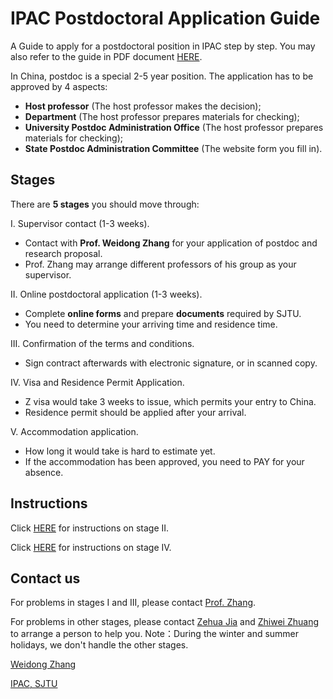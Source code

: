 # IPAC Postdoctoral Application Guide

A Guide to apply for a postdoctoral position in IPAC step by step. You may also refer to the guide in PDF document [HERE](Export/IPAC_Postdoc_Application_Guide_20180929.pdf).

In China, postdoc is a special 2-5 year position. The application has to be approved by 4 aspects:

- **Host professor** (The host professor makes the decision);
- **Department** (The host professor prepares materials for checking);
- **University Postdoc Administration Office** (The host professor prepares materials for checking);
- **State Postdoc Administration Committee** (The website form you fill in).

## Stages

There are **5 stages** you should move through:

I. Supervisor contact (1-3 weeks).

- Contact with **Prof. Weidong Zhang** for your application of postdoc and research proposal.
- Prof. Zhang may arrange different professors of his group as your supervisor.

II. Online postdoctoral application (1-3 weeks).

- Complete **online forms** and prepare **documents** required by SJTU.
- You need to determine your arriving time and residence time.

III. Confirmation of the terms and conditions.

- Sign contract afterwards with electronic signature, or in scanned copy.

IV. Visa and Residence Permit Application.

- Z visa would take 3 weeks to issue, which permits your entry to China.
- Residence permit should be applied after your arrival.

V. Accommodation application.

- How long it would take is hard to estimate yet.
- If the accommodation has been approved, you need to PAY for your absence.

## Instructions

Click [HERE](Instructions_on_stage_2.md) for instructions on stage II.

Click [HERE](Instructions_on_stage_4.md) for instructions on stage IV.

## Contact us

For problems in stages I and III, please contact [Prof. Zhang](mailto:wdzhang@sjtu.edu.cn).

For problems in other stages, please contact [Zehua Jia](mailto:598053117@qq.com) and [Zhiwei Zhuang](mailto:zzw1993@sjtu.edu.cn) to arrange a person to help you.
Note：During the winter and summer holidays, we don't handle the other stages.

[Weidong Zhang](mailto:wdzhang@sjtu.edu.cn)

[IPAC, SJTU](http://automation.sjtu.edu.cn/ipac)
